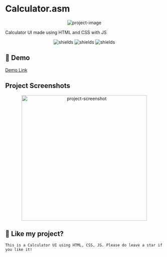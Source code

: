 # Calculator.asm

<p align="center">
  <img src="https://firebasestorage.googleapis.com/v0/b/videolize-3563f.appspot.com/o/metalLeafy1.jpg?alt=media&token=c46b3f96-bfdc-4d23-9269-729ab1d3f038" alt="project-image">
</p>

Calculator UI made using HTML and CSS with JS

<p align="center">
  <img src="https://img.shields.io/badge/built_with-VS_Code-blue" alt="shields"> <img src="https://img.shields.io/badge/hosted%20in%20GitHub-8A2BE2" alt="shields"> <img src="https://img.shields.io/badge/with-Firebase_Database-ff9000" alt="shields">
</p>

## 🚀 Demo

[Demo Link](https://circuit-overtime.github.io/Codsof3/calc.htm)

## Project Screenshots

<p align="center">
  <img src="https://firebasestorage.googleapis.com/v0/b/videolize-3563f.appspot.com/o/mySkillsImages%2Fcalcss.png?alt=media&token=ae1ed23f-a888-40af-9d48-7a101ce0b2dc" alt="project-screenshot" width="400"> 
</p>


## 💖 Like my project?
```
This is a Calculator UI using HTML, CSS, JS. Please do leave a star if you like it!
```

